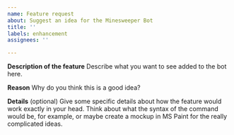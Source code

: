 ```yaml
---
name: Feature request
about: Suggest an idea for the Minesweeper Bot
title: ''
labels: enhancement
assignees: ''

---
```


**Description of the feature**
Describe what you want to see added to the bot here.

**Reason**
Why do you think this is a good idea?

**Details** (optional)
Give some specific details about how the feature would work exactly in your head. Think about what the syntax of the command would be, for example, or maybe create a mockup in MS Paint for the really complicated ideas.

